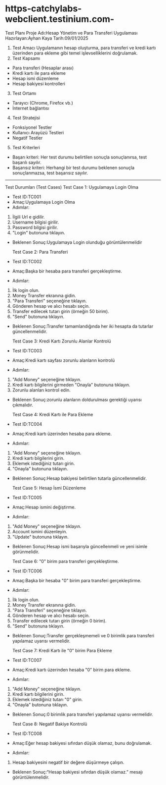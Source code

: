 # https-catchylabs-webclient.testinium.com-
Test Planı
Proje Adı:Hesap Yönetim ve Para Transferi Uygulaması
Hazırlayan:Ayhan Kaya
Tarih:09/01/2025
1. Test Amacı
   Uygulamanın hesap oluşturma, para transferi ve kredi kartı üzerinden para
   ekleme gibi temel işlevselliklerini doğrulamak.
2. Test Kapsamı
- Para transferi (Hesaplar arası)
- Kredi kartı ile para ekleme
- Hesap ismi düzenleme
- Hesap bakiyesi kontrolleri
3. Test Ortamı
- Tarayıcı (Chrome, Firefox vb.)
- İnternet bağlantısı
4. Test Stratejisi
- Fonksiyonel Testler
- Kullanıcı Arayüzü Testleri
- Negatif Testler
5. Test Kriterleri
- Başarı kriteri: Her test durumu belirtilen sonuçla sonuçlanırsa, test
  başarılı sayılır.
- Başarısız kriteri: Herhangi bir test durumu beklenen sonuçla
  sonuçlanmazsa, test başarısız sayılır.
---
Test Durumları (Test Cases)
Test Case 1: Uygulamaya Login Olma
- Test ID:TC001
- Amaç:Uygulamaya Login Olma
- Adımlar:
1. İlgili Url e gidilir.
2. Username bilgisi girilir.
3. Password bilgisi girilir.
4. "Login" butonuna tıklayın.
- Beklenen Sonuç:Uygulamaya Login olunduğu görüntülenmelidir

  Test Case 2: Para Transferi
- Test ID:TC002
- Amaç:Başka bir hesaba para transferi gerçekleştirme.
- Adımlar:
1. İlk login olun.
2. Money Transfer ekranına gidin.
3. "Para Transferi" seçeneğine tıklayın.
4. Gönderen hesap ve alıcı hesabı seçin.
5. Transfer edilecek tutarı girin (örneğin 50 birim).
6. "Send" butonuna tıklayın.
- Beklenen Sonuç:Transfer tamamlandığında her iki hesapta da tutarlar
  güncellenmelidir.

  Test Case 3: Kredi Kartı Zorunlu Alanlar Kontrolü
- Test ID:TC003
- Amaç:Kredi kartı sayfası zorunlu alanların kontrolü
- Adımlar:
1. "Add Money" seçeneğine tıklayın.
2. Kredi kartı bilgilerini girmeden "Onayla" butonuna tıklayın.
3. Zorunlu alanları kontrol edin.
- Beklenen Sonuç:zorunlu alanların doldurulması gerektiği uyarısı
  çıkmalıdır.

  Test Case 4: Kredi Kartı ile Para Ekleme
- Test ID:TC004
- Amaç:Kredi kartı üzerinden hesaba para ekleme.
- Adımlar:
1. "Add Money" seçeneğine tıklayın.
2. Kredi kartı bilgilerini girin.
3. Eklemek istediğiniz tutarı girin.
4. "Onayla" butonuna tıklayın.
- Beklenen Sonuç:Hesap bakiyesi belirtilen tutarla güncellenmelidir.

  Test Case 5: Hesap İsmi Düzenleme
- Test ID:TC005
- Amaç:Hesap ismini değiştirme.
- Adımlar:
1. "Add Money" seçeneğine tıklayın.
2. Account ismini düzenleyin.
3. "Update" butonuna tıklayın.
- Beklenen Sonuç:Hesap ismi başarıyla güncellenmeli ve yeni isimle
  görünmelidir.

  Test Case 6: "0" birim para transferi gerçekleştirme.
- Test ID:TC006
- Amaç:Başka bir hesaba "0" birim para transferi gerçekleştirme.
- Adımlar:
1. İlk login olun.
2. Money Transfer ekranına gidin.
3. "Para Transferi" seçeneğine tıklayın.
4. Gönderen hesap ve alıcı hesabı seçin.
5. Transfer edilecek tutarı girin (örneğin 0 birim).
6. "Send" butonuna tıklayın.
- Beklenen Sonuç:Transfer gerçekleşmemeli ve 0 birimlik para transferi
  yapılamaz uyarısı vermelidir.

  Test Case 7: Kredi Kartı ile "0" birim Para Ekleme
- Test ID:TC007
- Amaç:Kredi kartı üzerinden hesaba "0" birim para ekleme.
- Adımlar:
1. "Add Money" seçeneğine tıklayın.
2. Kredi kartı bilgilerini girin.
3. Eklemek istediğiniz tutarı "0" girin.
4. "Onayla" butonuna tıklayın.
- Beklenen Sonuç:0 birimlik para transferi yapılamaz uyarısı vermelidir.

  Test Case 8: Negatif Bakiye Kontrolü
- Test ID:TC008
- Amaç:Eğer hesap bakiyesi sıfırdan düşük olamaz, bunu doğrulamak.
- Adımlar:
1. Hesap bakiyesini negatif bir değere düşürmeye çalışın.
- Beklenen Sonuç:“Hesap bakiyesi sıfırdan düşük olamaz.” mesajı
  görüntülenmelidir.